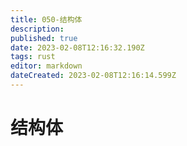 ```yaml
---
title: 050-结构体
description: 
published: true
date: 2023-02-08T12:16:32.190Z
tags: rust
editor: markdown
dateCreated: 2023-02-08T12:16:14.599Z
---
```


# 结构体
